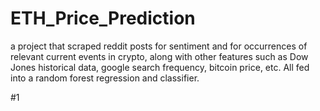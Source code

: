 # ETH_Price_Prediction
a project that scraped reddit posts for sentiment and for occurrences of relevant current events in crypto, along with other features such as Dow Jones historical data, google search frequency, bitcoin price, etc. All fed into a random forest regression and classifier.

#1
